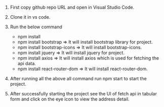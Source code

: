 
1. First copy github repo URL and open in Visual Studio Code.
2. Clone it in vs code.
3. Run the below command 
    * npm install
    * npm install bootstrap => It will install bootstrap library for project.
    * npm install bootstrap-icons => It will install bootstrap-icons.
    * npm install jquery => It will install jquery for project.
    * npm install axios => It will install axios which is used for fetching the   api data.
    * npm install react-router-dom => It will install react-router-dom.

4. After running all the above all command run npm start to start the project.

5. After successfully starting the project see the UI of fetch api in tabular form and click on the eye icon to view the address detail.

